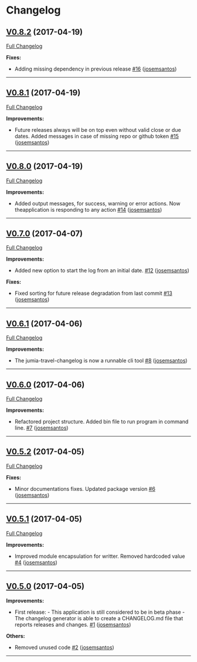 # Changelog
## [V0.8.2](https://github.com/josemsantos/jumia-travel-changelog-generator/milestone/9) (2017-04-19)
[Full Changelog](https://github.com/josemsantos/jumia-travel-changelog-generator/compare/V0.8.1...V0.8.2)

**Fixes:**

- Adding missing dependency in previous release [#16](https://github.com/josemsantos/jumia-travel-changelog-generator/pull/16) ([josemsantos](https://api.github.com/users/josemsantos))

---

## [V0.8.1](https://github.com/josemsantos/jumia-travel-changelog-generator/milestone/8) (2017-04-19)
[Full Changelog](https://github.com/josemsantos/jumia-travel-changelog-generator/compare/V0.8.0...V0.8.1)

**Improvements:**

- Future releases always will be on top even without valid close or due dates. Added messages in case of missing repo or github token [#15](https://github.com/josemsantos/jumia-travel-changelog-generator/pull/15) ([josemsantos](https://api.github.com/users/josemsantos))

---

## [V0.8.0](https://github.com/josemsantos/jumia-travel-changelog-generator/milestone/7) (2017-04-19)
[Full Changelog](https://github.com/josemsantos/jumia-travel-changelog-generator/compare/V0.7.0...V0.8.0)

**Improvements:**

- Added output messages, for success, warning or error actions. Now theapplication is responding to any action [#14](https://github.com/josemsantos/jumia-travel-changelog-generator/pull/14) ([josemsantos](https://api.github.com/users/josemsantos))

---

## [V0.7.0](https://github.com/josemsantos/jumia-travel-changelog-generator/milestone/6) (2017-04-07)
[Full Changelog](https://github.com/josemsantos/jumia-travel-changelog-generator/compare/V0.6.1...V0.7.0)

**Improvements:**

- Added new option to start the log from an initial date. [#12](https://github.com/josemsantos/jumia-travel-changelog-generator/pull/12) ([josemsantos](https://api.github.com/users/josemsantos))

**Fixes:**

- Fixed sorting for future release degradation from last commit [#13](https://github.com/josemsantos/jumia-travel-changelog-generator/pull/13) ([josemsantos](https://api.github.com/users/josemsantos))

---

## [V0.6.1](https://github.com/josemsantos/jumia-travel-changelog-generator/milestone/5) (2017-04-06)
[Full Changelog](https://github.com/josemsantos/jumia-travel-changelog-generator/compare/V0.6.0...V0.6.1)

**Improvements:**

- The jumia-travel-changelog is now a runnable cli tool [#8](https://github.com/josemsantos/jumia-travel-changelog-generator/pull/8) ([josemsantos](https://api.github.com/users/josemsantos))

---

## [V0.6.0](https://github.com/josemsantos/jumia-travel-changelog-generator/milestone/4) (2017-04-06)
[Full Changelog](https://github.com/josemsantos/jumia-travel-changelog-generator/compare/V0.5.2...V0.6.0)

**Improvements:**

- Refactored project structure. Added bin file to run program in command line. [#7](https://github.com/josemsantos/jumia-travel-changelog-generator/pull/7) ([josemsantos](https://api.github.com/users/josemsantos))

---

## [V0.5.2](https://github.com/josemsantos/jumia-travel-changelog-generator/milestone/3) (2017-04-05)
[Full Changelog](https://github.com/josemsantos/jumia-travel-changelog-generator/compare/V0.5.1...V0.5.2)

**Fixes:**

- Minor documentations fixes. Updated package version [#6](https://github.com/josemsantos/jumia-travel-changelog-generator/pull/6) ([josemsantos](https://api.github.com/users/josemsantos))

---

## [V0.5.1](https://github.com/josemsantos/jumia-travel-changelog-generator/milestone/2) (2017-04-05)
[Full Changelog](https://github.com/josemsantos/jumia-travel-changelog-generator/compare/V0.5.0...V0.5.1)

**Improvements:**

- Improved module encapsulation for writter. Removed hardcoded value [#4](https://github.com/josemsantos/jumia-travel-changelog-generator/pull/4) ([josemsantos](https://api.github.com/users/josemsantos))

---

## [V0.5.0](https://github.com/josemsantos/jumia-travel-changelog-generator/milestone/1) (2017-04-05)

**Improvements:**

- First release: - This application is still considered to be in beta phase - The changelog generator is able to create a CHANGELOG.md file that reports releases and changes. [#1](https://github.com/josemsantos/jumia-travel-changelog-generator/pull/1) ([josemsantos](https://api.github.com/users/josemsantos))

**Others:**

- Removed unused code [#2](https://github.com/josemsantos/jumia-travel-changelog-generator/pull/2) ([josemsantos](https://api.github.com/users/josemsantos))

---
